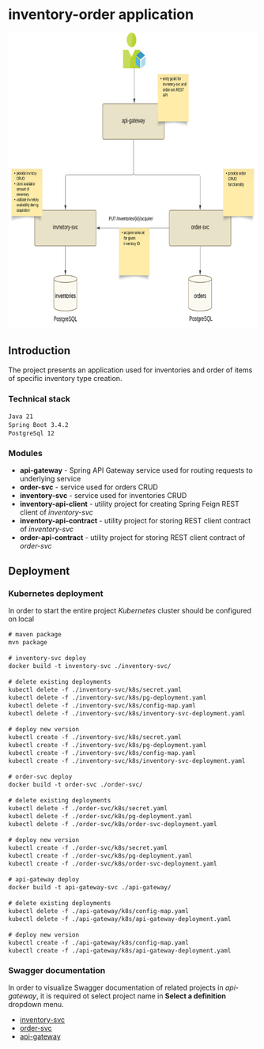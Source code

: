 # inventory-order application

<img src="images/inventory-scheme.svg" alt="inventory order details"  height="600">

## Introduction
The project presents an application used for inventories and order of items of specific inventory type creation.

### Technical stack
`Java 21` <br>
`Spring Boot 3.4.2` <br>
`PostgreSql 12`<br>

### Modules
- __api-gateway__ - Spring API Gateway service used for routing requests to underlying service
- __order-svc__ - service used for orders CRUD
- __inventory-svc__ - service used for inventories CRUD
- __inventory-api-client__ - utility project for creating Spring Feign REST client of *inventory-svc*
- __inventory-api-contract__ - utility project for storing REST client contract of *inventory-svc*
- __order-api-contract__ - utility project for storing REST client contract of *order-svc*

## Deployment

### Kubernetes deployment 
In order to start the entire project *Kubernetes* cluster should be configured on local

```shell
# maven package
mvn package

# inventory-svc deploy
docker build -t inventory-svc ./inventory-svc/

# delete existing deployments
kubectl delete -f ./inventory-svc/k8s/secret.yaml
kubectl delete -f ./inventory-svc/k8s/pg-deployment.yaml
kubectl delete -f ./inventory-svc/k8s/config-map.yaml
kubectl delete -f ./inventory-svc/k8s/inventory-svc-deployment.yaml

# deploy new version
kubectl create -f ./inventory-svc/k8s/secret.yaml
kubectl create -f ./inventory-svc/k8s/pg-deployment.yaml
kubectl create -f ./inventory-svc/k8s/config-map.yaml
kubectl create -f ./inventory-svc/k8s/inventory-svc-deployment.yaml

# order-svc deploy
docker build -t order-svc ./order-svc/

# delete existing deployments
kubectl delete -f ./order-svc/k8s/secret.yaml
kubectl delete -f ./order-svc/k8s/pg-deployment.yaml
kubectl delete -f ./order-svc/k8s/order-svc-deployment.yaml

# deploy new version
kubectl create -f ./order-svc/k8s/secret.yaml
kubectl create -f ./order-svc/k8s/pg-deployment.yaml
kubectl create -f ./order-svc/k8s/order-svc-deployment.yaml

# api-gateway deploy
docker build -t api-gateway-svc ./api-gateway/

# delete existing deployments
kubectl delete -f ./api-gateway/k8s/config-map.yaml
kubectl delete -f ./api-gateway/k8s/api-gateway-deployment.yaml

# deploy new version
kubectl create -f ./api-gateway/k8s/config-map.yaml
kubectl create -f ./api-gateway/k8s/api-gateway-deployment.yaml
```
### Swagger documentation
In order to visualize Swagger documentation of related projects in *api-gateway*, it is required ot select project name in __Select a definition__ dropdown menu.
* [inventory-svc](http://localhost:8082/inventories/swagger-ui.html)
* [order-svc](http://localhost:8081/orders/swagger-ui.html)
* [api-gateway](http://localhost:8083/swagger-ui.html)
